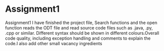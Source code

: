 # Assignment1
Assignment1
I have finished the project file, Search functions and the open function reads the ODT file and read source code files such as  .java, .py, .cpp or similar. Different syntax should be shown in different colours.Overall code quality, including exception handling and comments to explain the code.I also add other small vacancy ingredients
